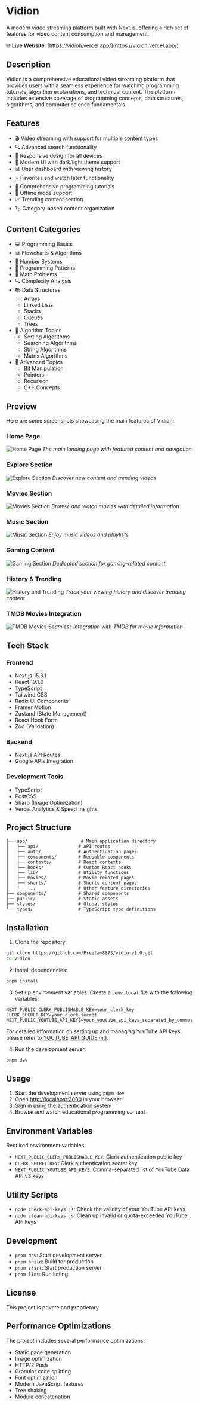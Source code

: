 # Vidion

A modern video streaming platform built with Next.js, offering a rich set of features for video content consumption and management.

🌐 **Live Website**: [https://vidion.vercel.app/](https://vidion.vercel.app/)


## Description

Vidion is a comprehensive educational video streaming platform that provides users with a seamless experience for watching programming tutorials, algorithm explanations, and technical content. The platform includes extensive coverage of programming concepts, data structures, algorithms, and computer science fundamentals.

## Features

- 🎬 Video streaming with support for multiple content types
- 🔍 Advanced search functionality
- 📱 Responsive design for all devices
- 🎨 Modern UI with dark/light theme support
- 📊 User dashboard with viewing history
- ⭐ Favorites and watch later functionality
- 🎯 Comprehensive programming tutorials
- 🔄 Offline mode support
- 📈 Trending content section
- 🏷️ Category-based content organization

## Content Categories

- 💻 Programming Basics
- 📊 Flowcharts & Algorithms
- 🔢 Number Systems
- 📝 Programming Patterns
- 🧮 Math Problems
- 🔍 Complexity Analysis
- 📚 Data Structures
  - Arrays
  - Linked Lists
  - Stacks
  - Queues
  - Trees
- 🎯 Algorithm Topics
  - Sorting Algorithms
  - Searching Algorithms
  - String Algorithms
  - Matrix Algorithms
- 🔧 Advanced Topics
  - Bit Manipulation
  - Pointers
  - Recursion
  - C++ Concepts

## Preview

Here are some screenshots showcasing the main features of Vidion:

### Home Page
![Home Page](./public/previews/home.png)
*The main landing page with featured content and navigation*

### Explore Section
![Explore Section](./public/previews/explore.png)
*Discover new content and trending videos*

### Movies Section
![Movies Section](./public/previews/movies.png)
*Browse and watch movies with detailed information*

### Music Section
![Music Section](./public/previews/music.png)
*Enjoy music videos and playlists*

### Gaming Content
![Gaming Section](./public/previews/gaming.png)
*Dedicated section for gaming-related content*

### History & Trending
![History and Trending](./public/previews/history.png)
*Track your viewing history and discover trending content*

### TMDB Movies Integration
![TMDB Movies](./public/previews/tmdb%20movies.png)
*Seamless integration with TMDB for movie information*

## Tech Stack

### Frontend
- Next.js 15.3.1
- React 19.1.0
- TypeScript
- Tailwind CSS
- Radix UI Components
- Framer Motion
- Zustand (State Management)
- React Hook Form
- Zod (Validation)

### Backend
- Next.js API Routes
- Google APIs Integration

### Development Tools
- TypeScript
- PostCSS
- Sharp (Image Optimization)
- Vercel Analytics & Speed Insights

## Project Structure

```
├── app/                    # Main application directory
│   ├── api/               # API routes
│   ├── auth/              # Authentication pages
│   ├── components/        # Reusable components
│   ├── contexts/          # React contexts
│   ├── hooks/             # Custom React hooks
│   ├── lib/               # Utility functions
│   ├── movies/            # Movie-related pages
│   ├── shorts/            # Shorts content pages
│   └── ...                # Other feature directories
├── components/            # Shared components
├── public/                # Static assets
├── styles/                # Global styles
└── types/                 # TypeScript type definitions
```

## Installation

1. Clone the repository:
```bash
git clone https://github.com/Preetam8873/vidio-v1.0.git
cd vidion
```

2. Install dependencies:
```bash
pnpm install
```

3. Set up environment variables:
Create a `.env.local` file with the following variables:
```
NEXT_PUBLIC_CLERK_PUBLISHABLE_KEY=your_clerk_key
CLERK_SECRET_KEY=your_clerk_secret
NEXT_PUBLIC_YOUTUBE_API_KEYS=your_youtube_api_keys_separated_by_commas
```

For detailed information on setting up and managing YouTube API keys, please refer to [YOUTUBE_API_GUIDE.md](./YOUTUBE_API_GUIDE.md).

4. Run the development server:
```bash
pnpm dev
```

## Usage

1. Start the development server using `pnpm dev`
2. Open [http://localhost:3000](http://localhost:3000) in your browser
3. Sign in using the authentication system
4. Browse and watch educational programming content

## Environment Variables

Required environment variables:
- `NEXT_PUBLIC_CLERK_PUBLISHABLE_KEY`: Clerk authentication public key
- `CLERK_SECRET_KEY`: Clerk authentication secret key
- `NEXT_PUBLIC_YOUTUBE_API_KEYS`: Comma-separated list of YouTube Data API v3 keys

## Utility Scripts

- `node check-api-keys.js`: Check the validity of your YouTube API keys
- `node clean-api-keys.js`: Clean up invalid or quota-exceeded YouTube API keys

## Development

- `pnpm dev`: Start development server
- `pnpm build`: Build for production
- `pnpm start`: Start production server
- `pnpm lint`: Run linting

## License

This project is private and proprietary.

## Performance Optimizations

The project includes several performance optimizations:
- Static page generation
- Image optimization
- HTTP/2 Push
- Granular code splitting
- Font optimization
- Modern JavaScript features
- Tree shaking
- Module concatenation 

